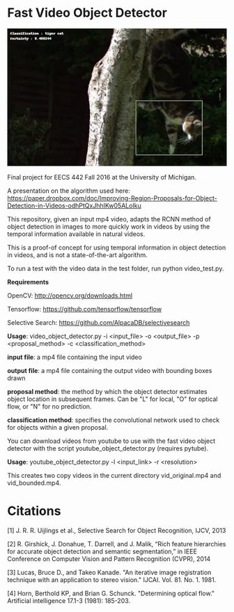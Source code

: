 # Fast Video Object Detector

![Alt text](cat_demo.png?raw=true "A frame detected by the algorithm")

Final project for EECS 442 Fall 2016 at the University of Michigan.

A presentation on the algorithm used here: https://paper.dropbox.com/doc/Improving-Region-Proposals-for-Object-Detection-in-Videos-odhPtQxJhhIKw05ALoIku

This repository, given an input mp4 video, adapts the RCNN method of object detection in images to more quickly work in videos by using the temporal information available in natural videos. 

This is a proof-of concept for using temporal information in object detection in videos, and is not a state-of-the-art algorithm.

To run a test with the video data in the test folder, run python video_test.py.

**Requirements**

OpenCV: http://opencv.org/downloads.html

Tensorflow: https://github.com/tensorflow/tensorflow

Selective Search: https://github.com/AlpacaDB/selectivesearch

**Usage**: video_object_detector.py -i \<input_file> -o \<output_file> -p \<proposal_method> -c \<classification_method>

**input file**: a mp4 file containing the input video

**output file**: a mp4 file containing the output video with bounding boxes drawn

**proposal method**: the method by which the object detector estimates object location in subsequent frames. Can be "L" for local, "O" for optical flow, or "N" for no prediction.

**classification method**: specifies the convolutional network used to check for objects within a given proposal.

You can download videos from youtube to use with the fast video object detector with the script youtube_object_detector.py (requires pytube).

**Usage**: youtube_object_detector.py -l \<input_link> -r \<resolution>

This creates two copy videos in the current directory vid_original.mp4 and vid_bounded.mp4.

# Citations

[1] J. R. R. Uijlings et al., Selective Search for Object Recognition, IJCV, 2013 

[2] R. Girshick, J. Donahue, T. Darrell, and J. Malik, “Rich feature hierarchies for accurate object detection and semantic segmentation,” in IEEE Conference on Computer Vision and Pattern Recognition (CVPR), 2014

[3] Lucas, Bruce D., and Takeo Kanade. "An iterative image registration technique with an application to stereo vision." IJCAI. Vol. 81. No. 1. 1981.

[4] Horn, Berthold KP, and Brian G. Schunck. "Determining optical flow." Artificial intelligence 17.1-3 (1981): 185-203.
